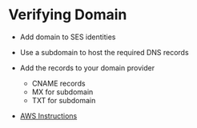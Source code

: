 # Verifying Domain

- Add domain to SES identities
- Use a subdomain to host the required DNS records
- Add the records to your domain provider
	- CNAME records
	- MX for subdomain
	- TXT for subdomain

- [AWS Instructions](https://docs.aws.amazon.com/ses/latest/dg/creating-identities.html#just-verify-domain-proc)

